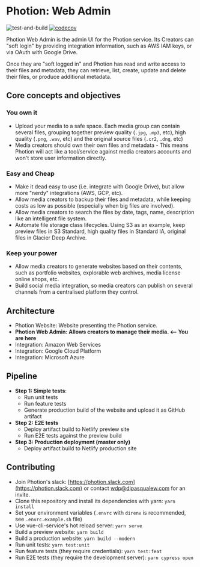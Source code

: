 # Photion: Web Admin
![test-and-build](https://github.com/photion/web-admin/workflows/test-and-build/badge.svg)
[![codecov](https://codecov.io/gh/photion/web-admin/branch/master/graph/badge.svg)](https://codecov.io/gh/photion/web-admin)

Photion Web Admin is the admin UI for the Photion service. Its Creators can "soft login" by providing integration information, such as AWS IAM keys, or via OAuth with Google Drive.

Once they are "soft logged in" and Photion has read and write access to their files and metadata, they can retrieve, list, create, update and delete their files, or produce additional metadata.

## Core concepts and objectives

### You own it
- Upload your media to a safe space. Each media group can contain several files, grouping together preview quality (`.jpg`, `.mp3`, etc), high quality (`.png`, `.wav`, etc) and the original source files (`.cr2`, `.dng`, etc)
- Media creators should own their own files and metadata - This means Photion will act like a tool/service against media creators accounts and won't store user information directly.

### Easy and Cheap
- Make it dead easy to use (i.e. integrate with Google Drive), but allow more "nerdy" integrations (AWS, GCP, etc).
- Allow media creators to backup their files and metadata, while keeping costs as low as possible (especially when big files are involved).
- Allow media creators to search the files by date, tags, name, description like an intelligent file system.
- Automate file storage class lifecycles. Using S3 as an example, keep preview files in S3 Standard, high quality files in Standard IA, original files in Glacier Deep Archive.

### Keep your power
- Allow media creators to generate websites based on their contents, such as portfolio websites, explorable web archives, media license online shops, etc.
- Build social media integration, so media creators can publish on several channels from a centralised platform they control.

## Architecture
- Photion Website: Website presenting the Photion service.
- **Photion Web Admin: Allows creators to manage their media. <-- You are here**
- Integration: Amazon Web Services
- Integration: Google Cloud Platform
- Integration: Microsoft Azure

## Pipeline

- **Step 1: Simple tests**:
  - Run unit tests
  - Run feature tests
  - Generate production build of the website and upload it as GitHub artifact
- **Step 2: E2E tests**
  - Deploy artifact build to Netlify preview site
  - Run E2E tests against the preview build
- **Step 3: Production deployment (master only)**
  - Deploy artifact build to Netlify production site

## Contributing

- Join Photion's slack: [https://photion.slack.com](https://photion.slack.com) or contact wdp@dipasqualew.com for an invite.
- Clone this repository and install its dependencies with yarn: `yarn install`
- Set your environment variables (`.envrc` with `direnv` is recommended, see `.envrc.example.sh` file)
- Use vue-cli-service's hot reload server: `yarn serve`
- Build a preview website: `yarn build`
- Build a production website: `yarn build --modern`
- Run unit tests: `yarn test:unit`
- Run feature tests (they require credentials): `yarn test:feat`
- Run E2E tests (they require the development server): `yarn cypress open`
